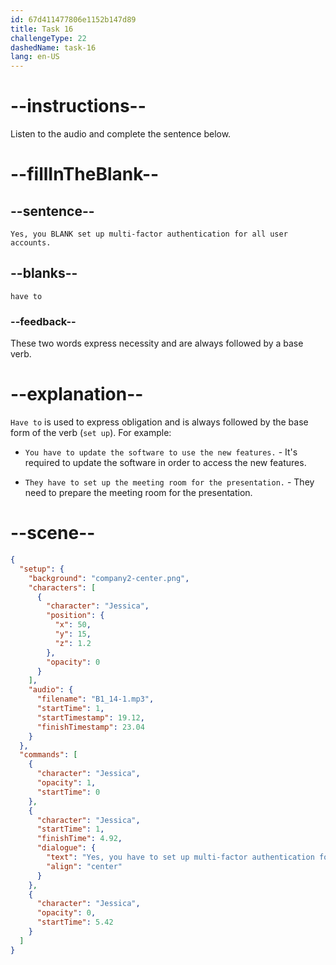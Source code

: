 ```yaml
---
id: 67d411477806e1152b147d89
title: Task 16
challengeType: 22
dashedName: task-16
lang: en-US
---
```


<!-- (Audio) Jessica: Yes, you have to set up multi-factor authentication for all user accounts. -->

# --instructions--

Listen to the audio and complete the sentence below.

# --fillInTheBlank--

## --sentence--

`Yes, you BLANK set up multi-factor authentication for all user accounts.`

## --blanks--

`have to`

### --feedback--

These two words express necessity and are always followed by a base verb.

# --explanation--

`Have to` is used to express obligation and is always followed by the base form of the verb (`set up`). For example:

- `You have to update the software to use the new features.` - It's required to update the software in order to access the new features.

- `They have to set up the meeting room for the presentation.` - They need to prepare the meeting room for the presentation.

# --scene--

```json
{
  "setup": {
    "background": "company2-center.png",
    "characters": [
      {
        "character": "Jessica",
        "position": {
          "x": 50,
          "y": 15,
          "z": 1.2
        },
        "opacity": 0
      }
    ],
    "audio": {
      "filename": "B1_14-1.mp3",
      "startTime": 1,
      "startTimestamp": 19.12,
      "finishTimestamp": 23.04
    }
  },
  "commands": [
    {
      "character": "Jessica",
      "opacity": 1,
      "startTime": 0
    },
    {
      "character": "Jessica",
      "startTime": 1,
      "finishTime": 4.92,
      "dialogue": {
        "text": "Yes, you have to set up multi-factor authentication for all user accounts.",
        "align": "center"
      }
    },
    {
      "character": "Jessica",
      "opacity": 0,
      "startTime": 5.42
    }
  ]
}
```
